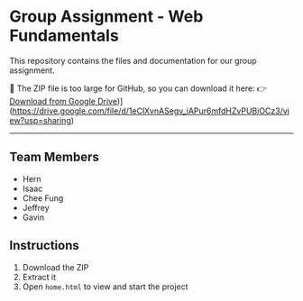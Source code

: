 # Group Assignment - Web Fundamentals

This repository contains the files and documentation for our group assignment.

📁 The ZIP file is too large for GitHub, so you can download it here:
👉 [Download from Google Drive](https://drive.google.com/file/d/1eClXvnASegv_iAPur6mfdHZvPUBiOCz3/view?usp=drive_link))](https://drive.google.com/file/d/1eClXvnASegv_iAPur6mfdHZvPUBiOCz3/view?usp=sharing)

---

## Team Members
- Hern 
- Isaac
- Chee Fung
- Jeffrey
- Gavin

## Instructions
1. Download the ZIP
2. Extract it
3. Open `home.html` to view and start the project
